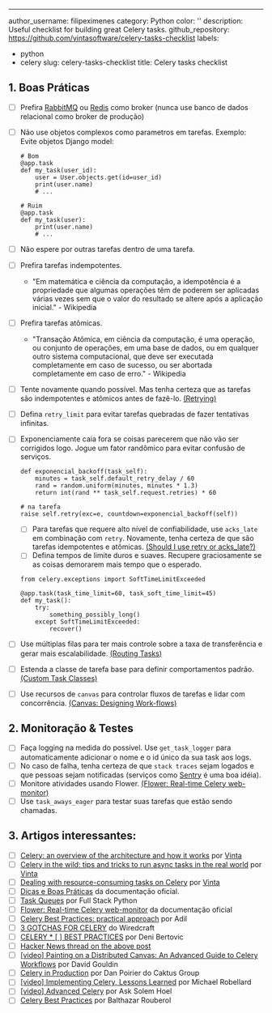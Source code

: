 ---
author_username: filipeximenes
category: Python
color: ''
description: Useful checklist for building great Celery tasks.
github_repository: https://github.com/vintasoftware/celery-tasks-checklist
labels:
- python
- celery
slug: celery-tasks-checklist
title: Celery tasks checklist

## 1. Boas Práticas

  * [ ] Prefira [RabbitMQ](https://www.rabbitmq.com/) ou [Redis](https://redis.io/) como broker (nunca use banco de dados relacional como broker de produção)
  * [ ] Não use objetos complexos como parametros em tarefas. Exemplo: Evite objetos Django model:
    ```
    # Bom
    @app.task
    def my_task(user_id):
        user = User.objects.get(id=user_id)
        print(user.name)
        # ...
    ```

    ```
    # Ruim
    @app.task
    def my_task(user):
        print(user.name)
        # ...
    ```
  * [ ] Não espere por outras tarefas dentro de uma tarefa.
  * [ ] Prefira tarefas indempotentes.
    * "Em matemática e ciência da computação, a idempotência é a propriedade que algumas operações têm de poderem ser aplicadas várias vezes sem que o valor do resultado se altere após a aplicação inicial." - Wikipedia
  * [ ] Prefira tarefas atômicas.
    * "Transação Atômica, em ciência da computação, é uma operação, ou conjunto de operações, em uma base de dados, ou em qualquer outro sistema computacional, que deve ser executada completamente em caso de sucesso, ou ser abortada completamente em caso de erro." - Wikipedia
  * [ ] Tente novamente quando possível. Mas tenha certeza que as tarefas são indempotentes e atômicos antes de fazê-lo. [(Retrying)](http://docs.celeryproject.org/en/latest/userguide/tasks.html#retrying)
  * [ ] Defina `retry_limit` para evitar tarefas quebradas de fazer tentativas infinitas.
  * [ ] Exponenciamente caia fora se coisas parecerem que não vão ser corrigidos logo. Jogue um fator randômico para evitar confusão de serviços.
    ```
    def exponencial_backoff(task_self):
        minutes = task_self.default_retry_delay / 60
        rand = random.uniform(minutes, minutes * 1.3)
        return int(rand ** task_self.request.retries) * 60

    # na tarefa
    raise self.retry(exc=e, countdown=exponencial_backoff(self))
    ```
      * [ ] Para tarefas que requere alto nível de confiabilidade, use `acks_late` em combinação com `retry`. Novamente, tenha certeza de que são tarefas idempotentes e atômicas. [(Should I use retry or acks_late?)](http://docs.celeryproject.org/en/latest/faq.html#faq-acks-late-vs-retry)
      * [ ] Defina tempos de limite duros e suaves. Recupere graciosamente se as coisas demorarem mais tempo que o esperado.
    ```
    from celery.exceptions import SoftTimeLimitExceeded

    @app.task(task_time_limit=60, task_soft_time_limit=45)
    def my_task():
        try:
            something_possibly_long()
        except SoftTimeLimitExceeded:
            recover()
    ```
  * [ ] Use múltiplas filas para ter mais controle sobre a taxa de transferência e gerar mais escalabilidade. [(Routing Tasks)](http://docs.celeryproject.org/en/latest/userguide/routing.html)
  * [ ] Estenda a classe de tarefa base para definir comportamentos padrão. [(Custom Task Classes)](http://docs.celeryproject.org/en/latest/userguide/tasks.html#custom-task-classes)
  * [ ] Use recursos de `canvas` para controlar fluxos de tarefas e lidar com concorrência. [(Canvas: Designing Work-flows)](http://docs.celeryproject.org/en/latest/userguide/canvas.html)

## 2. Monitoração & Testes

  * [ ] Faça logging na medida do possível. Use `get_task_logger` para automaticamente adicionar o nome e o id único da sua task aos logs.
  * [ ] No caso de falha, tenha certeza de que `stack traces` sejam logados e que pessoas sejam notificadas (serviços como [Sentry](https://sentry.io) é uma boa idéia).
  * [ ] Monitore atividades usando Flower. [(Flower: Real-time Celery web-monitor)](http://docs.celeryproject.org/en/latest/userguide/monitoring.html#flower-real-time-celery-web-monitor)
  * [ ] Use `task_aways_eager` para testar suas tarefas que estão sendo chamadas.

## 3. Artigos interessantes:
 * [ ] [Celery: an overview of the architecture and how it works](https://www.vinta.com.br/blog/2017/celery-overview-archtecture-and-how-it-works/) por [Vinta](https://www.vinta.com.br/)
 * [ ] [Celery in the wild: tips and tricks to run async tasks in the real world](https://www.vinta.com.br/blog/2018/celery-wild-tips-and-tricks-run-async-tasks-real-world/) por [Vinta](https://www.vinta.com.br/)
 * [ ] [Dealing with resource-consuming tasks on Celery](https://www.vinta.com.br/blog/2018/dealing-resource-consuming-tasks-celery/) por [Vinta](https://www.vinta.com.br/)
 * [ ] [Dicas e Boas Práticas](http://celery.readthedocs.io/en/latest/userguide/tasks.html#tips-and-best-practices) da documentação oficial.
 * [ ] [Task Queues](https://www.fullstackpython.com/task-queues.html) por Full Stack Python
 * [ ] [Flower: Real-time Celery web-monitor](http://celery.readthedocs.io/en/latest/userguide/monitoring.html#flower-real-time-celery-web-monitor) da documentação oficial
 * [ ] [Celery Best Practices: practical approach](https://khashtamov.com/en/celery-best-practices-practical-approach/) por Adil
 * [ ] [3 GOTCHAS FOR CELERY](https://wiredcraft.com/blog/3-gotchas-for-celery/) do Wiredcraft
 * [ ] [CELERY  * [ ] BEST PRACTICES](https://denibertovic.com/posts/celery-best-practices/) por Deni Bertovic
 * [ ] [Hacker News thread on the above post](https://news.ycombinator.com/item?id=7909201)
 * [ ] [[video] Painting on a Distributed Canvas: An Advanced Guide to Celery Workflows](https://www.youtube.com/watch?v=XoMu8vhdc-A) por David Gouldin
 * [ ] [Celery in Production](https://www.caktusgroup.com/blog/2014/09/29/celery-production/) por Dan Poirier do Caktus Group
 * [ ] [[video] Implementing Celery, Lessons Learned](https://www.youtube.com/watch?v=hmtSe0yPi6I) por Michael Robellard
 * [ ] [[video] Advanced Celery](https://www.youtube.com/watch?v=gpKMwPoldak&t=1416s) por Ask Solem Hoel
 * [ ] [Celery Best Practices](https://blog.balthazar-rouberol.com/celery-best-practices) por Balthazar Rouberol
